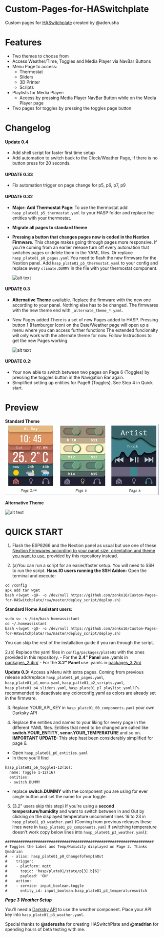 # Custom-Pages-for-HASwitchplate
Custom pages for [HASwitchplate](https://github.com/aderusha/HASwitchPlate) created by @aderusha

Features
====
* Two themes to choose from
* Access Weather/Time, Toggles and Media Player via NavBar Buttons
* Menu Page to access:
  - Thermostat
  - Sliders
  - 3D Printer
  - Scripts
* Playlists for Media Player:
  - Access by pressing Media Player NavBar Button while on the Media Player page
* Two pages for toggles by pressing the toggles page button

Changelog
====
#### Update 0.4
- Add shell script for faster first time setup
- Add automation to switch back to the Clock/Weather Page, if there is no button press for 20 seconds.

#### UPDATE 0.33
- Fix automation trigger on page change for p5, p6, p7, p9

#### UPDATE 0.32
- **Major: Add Thermostat Page**:
  To use the thermostat add ```hasp_plate01_p5_thermostat.yaml``` to your HASP folder and replace the entities with your thermostat.
- **Migrate all pages to standard theme**
- **Pressing a button that changes pages now is coded in the Nextion Firmware.** This change makes going through pages more responsive. If you're coming from an earlier release turn off every automation that switches pages or delete them in the YAML files. Or replace ```hasp_plate01_p0_pages.yaml```
  You need to flash the new firmware for the Nextion panel. 
  Add ```hasp_plate01_p5_thermostat.yaml``` to your config and replace every ```climate.DUMMY``` in the file with your thermostat component.

  ![alt text](https://raw.githubusercontent.com/zonko16/Custom-Pages-for-HASwitchplate/beta/Thermostat.png)
     
#### UPDATE 0.3
- **Alternative Theme** available.
  Replace the firmware with the new one according to your panel. Nothing else has to be changed. The firmwares with the new theme end with ```_alternate_theme_*.yaml```.

- New Pages added
  There is a set of new Pages added to HASP.
  Pressing button 1 (Hamburger Icon) on the Date/Weather page will open up a menu where you can access further functions
  The extended funcionalty will only work with the alternate theme for now. Follow Instructions to get the new Pages working

  ![alt text](https://raw.githubusercontent.com/zonko16/Custom-Pages-for-HASwitchplate/beta/Menu.png)

#### UPDATE 0.2:  
- Your now able to switch between two pages on Page 6 (Toggles) by pressing the toggles button in the Navigation Bar again.
- Simplified setting up entities for Page6 (Toggles). See Step 4 in Quick start.

Preview
===
**Standard Theme**
![alt text](https://raw.githubusercontent.com/zonko16/Custom-Pages-for-HASwitchplate/master/Preview.png)

**Alternative Theme**

![alt text](https://raw.githubusercontent.com/zonko16/Custom-Pages-for-HASwitchplate/beta/preview_alternate_theme.png)


QUICK START
=====

1. Flash the ESP8266 and the Nextion panel as usual but use one of these [Nextion Firmwares according to your panel size, orientation and theme you want to use](https://github.com/zonko16/Custom-Pages-for-HASwitchplate/tree/master/Nextion_Firmware), provided by this repository instead. 

2. (a)You can run a script for an easier/faster setup.
You will need to SSH to run the script.
**Hass.IO users running the SSH Addon:**
Open the terminal and execute:

```
cd /config
apk add tar wget
bash <(wget -qO- -o /dev/null https://github.com/zonko16/Custom-Pages-for-HASwitchplate/raw/master/deploy_script/deploy.sh)
```

**Standard Home Assistant users:**
```
sudo su -s /bin/bash homeassistant
cd ~/.homeassistant
bash <(wget -qO- -o /dev/null https://github.com/zonko16/Custom-Pages-for-HASwitchplate/raw/master/deploy_script/deploy.sh)
```

You can skip the rest of the installation guide if you ran through the script.

2.(b) Replace the yaml files in ```config/packages/plate01``` with the ones provided in this repository.
    - For the **2.4" Panel** use .yamls in [packages_2.4in/](https://github.com/zonko16/Custom-Pages-for-HASwitchplate/tree/master/packages_2.4in) 
    - For the **3.2" Panel** use .yamls in [packages_3.2in/](https://github.com/zonko16/Custom-Pages-for-HASwitchplate/tree/master/packages_3.2in)

  **Update 0.3:** Access a Menu with extra pages.
  Coming from previous release add/replace ```hasp_plate01_p0_pages.yaml```, ```hasp_plate01_p1_menu.yaml```, ```hasp_palte01_p2_scripts.yaml```, ```hasp_plate01_p4_sliders.yaml```, ```hasp_plate01_p7_playlist.yaml```
  It's recommended to deactivate any colorconfig.yaml as colors are already set in the firmware.

3. Replace YOUR_API_KEY in ```hasp_plate01_00_components.yaml``` your own Darksky API 

4. Replace the entities and names to your liking for every page in the different YAML files.
Entities that need to be changed are called like **switch.YOUR_ENTITY**, **senor.YOUR_TEMPERATURE** and so on.
**IMPORTANT UPDATE:** This step hast been considerably simplified for page 6. 
- Open ```hasp_plate01_p6_entities.yaml```
- In there you'll find 
```
hasp_plate01_p6_toggle1-12(16):
  name: Toggle 1-12(16)
  entities:
  - switch.DUMMY
```
- replace **switch.DUMMY** with the component you are using for ever single button and set the name for your toggle.

5. (3.2" users skip this step) If you're using a **second temperature/humidity** and want to switch between In and  Out by clicking on the displayed temperature uncomment lines 16 to 23 in ```hasp_plate01_p3_weather.yaml```
(Coming from previous releases these lines were in ```hasp_plate01_p0_components.yaml``` if switching temperature doesn't work copy below lines into ```hasp_plate01_p3_weather.yaml```):

```
####################################################################
# Toggles the Label and Temp/Humidity displayed on Page 3. Thanks @madrian
#  - alias: hasp_plate01_p0_ChangeToTempInOut
#    trigger:
#    - platform: mqtt
#      topic: 'hasp/plate01/state/p[3].b[6]'
#      payload: 'ON' 
#    action:
#    - service: input_boolean.toggle
#      entity_id: input_boolean.hasp_plate01_p3_temperatureswitch
```




**_Page 3 Weather Setup_**

You'll need a [Darksky API](https://darksky.net/dev) to use the weather component. Place your API key into ```hasp_plate01_p3_weather.yaml```. 

Special thanks to **@aderusha** for creating HASwitchPlate and **@madrian** for spending hours of beta testing with me. 



